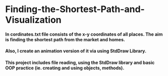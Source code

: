 # Finding-the-Shortest-Path-and-Visualization
#### In cordinates.txt file consists of the x-y coordinates of all places. The aim is finding the shortest path from the market and homes. 
#### Also, I create an animation version of it via using StdDraw Library.
#### This project includes file reading, using the StdDraw library and basic OOP practice (ie. creating and using objects, methods).
